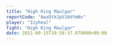 ```yaml
---
title: "High King Maulgar"
reportCode: "AwzDtkJpV16dYmNv"
player: "Izyheal"
fight: "High King Maulgar"
date: 2021-09-15T19:58:37.879000+00:00
---
```


